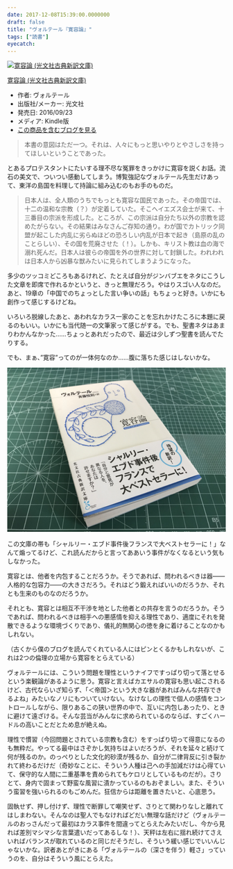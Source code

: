 ```yaml
---
date: 2017-12-08T15:39:00.0000000
draft: false
title: "ヴォルテール『寛容論』"
tags: ["読書"]
eyecatch: 
---
```

<p><div class="hatena-asin-detail"><a href="http://www.amazon.co.jp/exec/obidos/ASIN/B01LX6HE2Q/bestylesnet-22/"><img src="https://images-fe.ssl-images-amazon.com/images/I/41CnEFUvSIL._SL160_.jpg" class="hatena-asin-detail-image" alt="寛容論 (光文社古典新訳文庫)" title="寛容論 (光文社古典新訳文庫)"></a><div class="hatena-asin-detail-info"><p class="hatena-asin-detail-title"><a href="http://www.amazon.co.jp/exec/obidos/ASIN/B01LX6HE2Q/bestylesnet-22/">寛容論 (光文社古典新訳文庫)</a></p><ul><li><span class="hatena-asin-detail-label">作者:</span> ヴォルテール</li><li><span class="hatena-asin-detail-label">出版社/メーカー:</span> 光文社</li><li><span class="hatena-asin-detail-label">発売日:</span> 2016/09/23</li><li><span class="hatena-asin-detail-label">メディア:</span> Kindle版</li><li><a href="http://d.hatena.ne.jp/asin/B01LX6HE2Q/bestylesnet-22" target="_blank">この商品を含むブログを見る</a></li></ul></div><div class="hatena-asin-detail-foot"></div></div></p>

<blockquote>
<p>本書の意図はただ一つ。それは、人々にもっと思いやりとやさしさを持ってほしいということであった。</p>

</blockquote>
<p>とあるプロテスタントにたいする理不尽な冤罪をきっかけに寛容を説くお話。流石の美文で、ついつい感動してしまう。博覧強記なヴォルテール先生だけあって、東洋の島国を料理して持論に組み込むのもお手のものだ。</p>

<blockquote>
<p>日本人は、全人類のうちでもっとも寛容な国民であった。その帝国では、十二の温和な宗教（？）が定着していた。そこへイエズス会士が来て、十三番目の宗派を形成した。ところが、この宗派は自分たち以外の宗教を認めたがらない。その結果はみなさんご存知の通り。わが国でカトリック同盟が起こした内乱に劣らぬほどの恐ろしい内乱が日本で起き（島原の乱のことらしい）、その国を荒廃させた（！）。しかも、キリスト教は血の海で溺れ死んだ。日本人は彼らの帝国を外の世界に対して封鎖した。われわれは日本人から凶暴な獣みたいに見られてしまうようになった。</p>

</blockquote>
<p>多少のツッコミどころもあるけれど、たとえば自分がジンバブエをネタにこうした文章を即席で作れるかというと、きっと無理だろう。やはりスゴい人なのだ。あと、19章の「中国でのちょっとした言い争いの話」もちょっと好き。いかにも創作って感じするけどね。</p><p>いろいろ脱線したあと、あわれなカラス一家のことを忘れかけたころに本題に戻るのもいい。いかにも当代随一の文筆家って感じがする。でも、聖書ネタはあまりわかんなかった……ちょっとあれだったので、最近は少しずつ聖書を読んでたりする。</p><p>でも、まぁ、”寛容”ってのが一体何なのか……腹に落ちた感じはしないかな。</p><p><span itemscope itemtype="http://schema.org/Photograph"><img src="20171208144214.jpg" alt="f:id:daruyanagi:20171208144214j:plain" title="f:id:daruyanagi:20171208144214j:plain" class="hatena-fotolife" itemprop="image"></span></p><p>この文庫の帯も「シャルリー・エブド事件後フランスで大ベストセラーに！」なんて煽ってるけど、これ読んだからと言ってああいう事件がなくなるという気もしなかった。</p><p>寛容とは、他者を内包することだろうか。そうであれば、問われるべきは器――人格的な包容力――の大きさだろう。それはどう鍛えればいいのだろうか、それとも生来のものなのだろうか。</p><p>それとも、寛容とは相互不干渉を地とした他者との共存を言うのだろうか。そうであれば、問われるべきは相手への悪感情を抑える理性であり、適度にそれを発散できるような環境づくりであり、儀礼的無関心の徳を身に着けることなのかもしれない。</p><p>（古くから僕のブログを読んでくれている人にはピンとくるかもしれないが、これは2つの倫理の立場から寛容をとらえている）</p><p>ヴォルテールには、こういう問題を理性というナイフですっぱり切って落とせるという楽観論があるように思う。寛容と言えばカエサルの寛容も思い起こされるけど、古代ならいざ知らず、「＜帝国＞という大きな器があればみんな共存できるよね」みたいなノリにもついていけない。なけなしの理性で個人の感情をコントロールしながら、限りあるこの狭い世界の中で、互いに内包しあったり、ときに避けて遠ざける。そんな芸当がみんなに求められているのならば、すごくハードルの高いことだとため息が絶えぬ。</p><p>理性で慣習（今回問題とされている宗教も含む）をすっぱり切って得意になるのも無粋だ。やってる最中はさぞかし気持ちはよいだろうが、それを延々と続けて何が残るのか。のっぺりとした文化的砂漠が残るか、自分が二律背反に引き裂かれて終わるだけだ（奇妙なことに、そういう人種は己への手加減だけは心得ていて、保守的な人間に二重基準を責められてもケロリとしているものだが）。さりとて、身内で固まって野蛮な風習に漬かっているのもおぞましい。また、そういう蛮習を強いられるのもごめんだ。狂信からは距離を置きたいと、心底思う。</p><p>固執せず、押し付けず、理性で断罪して嘲笑せず、さりとて関わりなしと離れてはしまわない。そんなのは聖人でもなければどだい無理な話だけど（ヴォルテールのおっさんだって最初はカラス事件を間違ってとらえたみたいだし、今から見れば差別マシマシな言葉遣いだってあるしな！）、天秤は左右に揺れ続けてさえいればバランスが取れているのと同じだそうだし、そういう緩い感じでいいんじゃないかな。訳者あとがきにある「ヴォルテールの（深さを伴う）軽さ」っていうのを、自分はそういう風にとらえた。</p>
